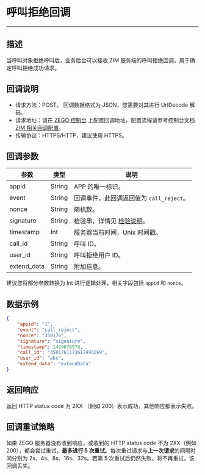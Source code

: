 

# 呼叫拒绝回调

- - -

## 描述
当呼叫对象拒绝呼叫后，业务后台可以接收 ZIM 服务端的呼叫拒绝回调，用于确定呼叫拒绝成功请求。

## 回调说明

- 请求方法：POST。
  <Note title="说明">
  回调数据格式为 JSON，您需要对其进行 UrlDecode 解码。
  </Note>
- 请求地址：请在 [ZEGO 控制台](https://console.zego.im/) 上配置回调地址，配置流程请参考控制台文档 [ZIM 相关回调配置](https://doc-zh.zego.im/article/17223)。
- 传输协议：HTTPS/HTTP，建议使用 HTTPS。

## 回调参数

| 参数 |	类型 | 说明 |
| -- | -- | -- |
| appid | String | APP 的唯一标识。 |
| event | String | 回调事件，此回调返回值为 `call_reject`。 |
| nonce | String | 随机数。 |
| signature | String | 检验串，详情见 [检验说明](/zim-server/callbacks/authenticating-server-to-server-callbacks)。 |
| timestamp | Int | 服务器当前时间，Unix 时间戳。 |
| call_id | String | 呼叫 ID。 |
| user_id | String | 呼叫拒绝用户 ID。 |
| extend_data | String | 附加信息。 |

<Note title="说明">

建议您将部分参数转换为 Int 进行逻辑处理，相关字段包括 `appid` 和 `nonce`。
</Note>

## 数据示例

```json
{
    "appid": "1",
    "event": "call_reject",
    "nonce": "350176",
    "signature": "signature",
    "timestamp": 1499676978,
    "call_id": "3501761173612493269",
    "user_id": "abc",
    "extend_data": "extendData"
}
```

## 返回响应

返回 HTTP status code 为 2XX （例如 200）表示成功，其他响应都表示失败。

## 回调重试策略

如果 ZEGO 服务器没有收到响应，或收到的 HTTP status code 不为 2XX（例如 200），都会尝试重试，**最多进行 5 次重试**。每次重试请求与**上一次请求**的间隔时间分别为 2s、4s、8s、16s、32s。若第 5 次重试后仍然失败，将不再重试，该回调丢失。
